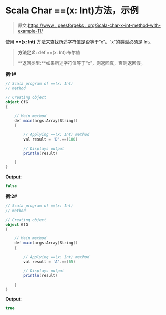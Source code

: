 # Scala Char ==(x: Int)方法，示例

> 原文:[https://www . geesforgeks . org/Scala-char-x-int-method-with-example-11/](https://www.geeksforgeeks.org/scala-char-x-int-method-with-example-11/)

使用 **==(x: Int)** 方法来查找所述字符值是否等于“x”。“x”的类型必须是 Int。

> **方法定义:** def ==(x: Int):布尔值
> 
> **返回类型:**如果所述字符值等于“x”，则返回真，否则返回假。

**例:1#**

```scala
// Scala program of ==(x: Int)
// method

// Creating object
object GfG
{ 

    // Main method
    def main(args:Array[String])
    {

        // Applying ==(x: Int) method 
        val result = 'D'.==(100)

        // Displays output
        println(result)

    }
} 
```

**Output:**

```scala
false

```

**例:2#**

```scala
// Scala program of ==(x: Int)
// method

// Creating object
object GfG
{ 

    // Main method
    def main(args:Array[String])
    {

        // Applying ==(x: Int) method
        val result = 'A'.==(65)

        // Displays output
        println(result)

    }
} 
```

**Output:**

```scala
true

```